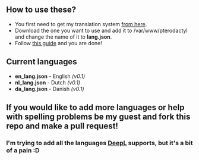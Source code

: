 ## How to use these?

* You first need to get my translation system [from here](https://github.com/yesBad/pterodactyl-custom-translations/tree/system).
* Download the one you want to use and add it to /var/www/pterodactyl and change the name of it to **lang.json**.
* Follow [this guide](https://pterodactyl.io/community/customization/panel.html) and you are done!

## Current languages

* **en_lang.json** - English _(v0.1)_
* **nl_lang.json** - Dutch _(v0.1)_
* **da_lang.json** - Danish _(v0.1)_

## If you would like to add more languages or help with spelling problems be my guest and fork this repo and make a pull request!

### I'm trying to add all the languages [DeepL](https://www.deepl.com/translator) supports, but it's a bit of a pain :D
